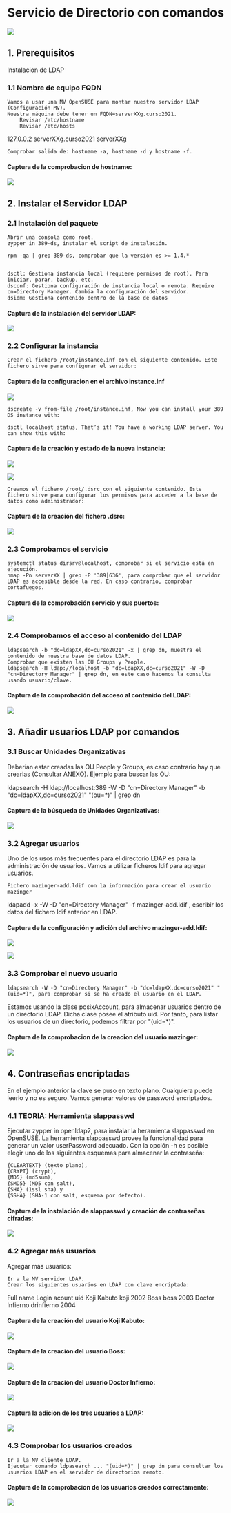 # Servicio de Directorio con comandos

![](./capturas/a.png)  

## 1. Prerequisitos

Instalacion de LDAP

### 1.1 Nombre de equipo FQDN

    Vamos a usar una MV OpenSUSE para montar nuestro servidor LDAP (Configuración MV).
    Nuestra máquina debe tener un FQDN=serverXXg.curso2021.
        Revisar /etc/hostname
        Revisar /etc/hosts

127.0.0.2   serverXXg.curso2021   serverXXg

    Comprobar salida de: hostname -a, hostname -d y hostname -f.

#### Captura de la comprobacion de hostname:

![](./capturas/18.png)

## 2. Instalar el Servidor LDAP
### 2.1 Instalación del paquete

    Abrir una consola como root.
    zypper in 389-ds, instalar el script de instalación.

    rpm -qa | grep 389-ds, comprobar que la versión es >= 1.4.*


    dsctl: Gestiona instancia local (requiere permisos de root). Para iniciar, parar, backup, etc.
    dsconf: Gestiona configuración de instancia local o remota. Require cn=Directory Manager. Cambia la configuración del servidor.
    dsidm: Gestiona contenido dentro de la base de datos

#### Captura de la instalación del servidor LDAP:

![](./capturas/1.png)

### 2.2 Configurar la instancia

    Crear el fichero /root/instance.inf con el siguiente contenido. Este fichero sirve para configurar el servidor:

#### Captura de la configuracion en el archivo instance.inf

![](./capturas/2.png)

    dscreate -v from-file /root/instance.inf, Now you can install your 389 DS instance with:

    dsctl localhost status, That’s it! You have a working LDAP server. You can show this with:

#### Captura de la creación y estado de la nueva instancia:

![](./capturas/3.png)

![](./capturas/4.png)

    Creamos el fichero /root/.dsrc con el siguiente contenido. Este fichero sirve para configurar los permisos para acceder a la base de datos como administrador:

#### Captura de la creación del fichero .dsrc:

![](./capturas/5.png)

### 2.3 Comprobamos el servicio

    systemctl status dirsrv@localhost, comprobar si el servicio está en ejecución.
    nmap -Pn serverXX | grep -P '389|636', para comprobar que el servidor LDAP es accesible desde la red. En caso contrario, comprobar cortafuegos.

#### Captura de la comprobación servicio y sus puertos:

![](./capturas/6.png)

### 2.4 Comprobamos el acceso al contenido del LDAP

    ldapsearch -b "dc=ldapXX,dc=curso2021" -x | grep dn, muestra el contenido de nuestra base de datos LDAP.
    Comprobar que existen las OU Groups y People.
    ldapsearch -H ldap://localhost -b "dc=ldapXX,dc=curso2021" -W -D "cn=Directory Manager" | grep dn, en este caso hacemos la consulta usando usuario/clave.

#### Captura de la comprobación del acceso al contenido del LDAP:

![](./capturas/7.png)


## 3. Añadir usuarios LDAP por comandos

### 3.1 Buscar Unidades Organizativas

Deberían estar creadas las OU People y Groups, es caso contrario hay que crearlas (Consultar ANEXO). Ejemplo para buscar las OU:

ldapsearch -H ldap://localhost:389 -W -D "cn=Directory Manager" -b "dc=ldapXX,dc=curso2021" "(ou=*)" | grep dn

#### Captura de la búsqueda de Unidades Organizativas:

![](./capturas/8.png)


### 3.2 Agregar usuarios

Uno de los usos más frecuentes para el directorio LDAP es para la administración de usuarios. Vamos a utilizar ficheros ldif para agregar usuarios.

    Fichero mazinger-add.ldif con la información para crear el usuario mazinger

ldapadd -x -W -D "cn=Directory Manager" -f mazinger-add.ldif , escribir los datos del fichero ldif anterior en LDAP.

#### Captura de la configuración y adición del archivo mazinger-add.ldif:

![](./capturas/9.png)

![](./capturas/10.png)

### 3.3 Comprobar el nuevo usuario

    ldapsearch -W -D "cn=Directory Manager" -b "dc=ldapXX,dc=curso2021" "(uid=*)", para comprobar si se ha creado el usuario en el LDAP.

Estamos usando la clase posixAccount, para almacenar usuarios dentro de un directorio LDAP. Dicha clase posee el atributo uid. Por tanto, para listar los usuarios de un directorio, podemos filtrar por "(uid=*)".


#### Captura de la comprobacion de la creacion del usuario mazinger:

![](./capturas/11.png)


## 4. Contraseñas encriptadas

En el ejemplo anterior la clave se puso en texto plano. Cualquiera puede leerlo y no es seguro. Vamos generar valores de password encriptados.


### 4.1 TEORIA: Herramienta slappasswd



Ejecutar zypper in openldap2, para instalar la heramienta slappasswd en OpenSUSE.
La herramienta slappasswd provee la funcionalidad para generar un valor userPassword adecuado. Con la opción -h es posible elegir uno de los siguientes esquemas para almacenar la contraseña:



    {CLEARTEXT} (texto plano),
    {CRYPT} (crypt),
    {MD5} (md5sum),
    {SMD5} (MD5 con salt),
    {SHA} (1ssl sha) y
    {SSHA} (SHA-1 con salt, esquema por defecto).

#### Captura de la instalación de slappasswd y creación de contraseñas cifradas:

![](./capturas/12.png)



### 4.2 Agregar más usuarios

Agregar más usuarios:

    Ir a la MV servidor LDAP.
    Crear los siguientes usuarios en LDAP con clave encriptada:

Full name 		    Login acount 	uid
Koji Kabuto 	   	koji 		        2002
Boss 	      	   	boss 	         	2003
Doctor Infierno 	drinfierno    		2004

#### Captura de la creación del usuario Koji Kabuto:

![](./capturas/15.png)

#### Captura de la creación del usuario Boss:

![](./capturas/16.png)

#### Captura de la creación del usuario Doctor Infierno:

![](./capturas/14.png)

#### Captura la adicion de los tres usuarios a LDAP:

![](./capturas/13.png)

### 4.3 Comprobar los usuarios creados

    Ir a la MV cliente LDAP.
    Ejecutar comando ldpasearch ... "(uid=*)" | grep dn para consultar los usuarios LDAP en el servidor de directorios remoto.

#### Captura de la comprobacion de los usuarios creados correctamente:

![](./capturas/17.png)